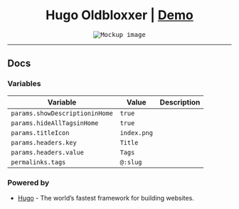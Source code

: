 <h1 align=center>Hugo Oldbloxxer | <a href="https://hawl1.github.io/hugo-oldbloxxer/">Demo</a></h1>

<p align="center">
<kbd><img src="https://user-images.githubusercontent.com/21258296/233713549-07016736-3ca1-46a3-895f-9c08b6cd9145.png" alt="Mockup image" title="Mockup" credits="https://screely.com/"/></kbd>
</p>

---

## Docs

### Variables

| Variable                       | Value       | Description |
| ------------------------------ | ----------- | ----------- |
| `params.showDescriptioninHome` | `true`      |             |
| `params.hideAllTagsinHome`     | `true`      |             |
| `params.titleIcon`             | `index.png` |             |
| `params.headers.key`           | `Title`     |             |
| `params.headers.value`         | `Tags`      |             |
| `permalinks.tags`              | `@:slug`    |             |

### Powered by

- [Hugo](https://github.com/gohugoio/hugo) - The world’s fastest framework for building websites.
